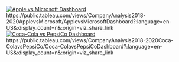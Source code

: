 <div class='tableauPlaceholder' id='viz1676823841983' style='position: relative'><noscript><a href='#'><img alt='Apple vs Microsoft Dashboard ' src='https:&#47;&#47;public.tableau.com&#47;static&#47;images&#47;Co&#47;CompanyAnalysis2018-2020ApplevsMicrosoft&#47;ApplevsMicrosoftDashboard&#47;1_rss.png' style='border: none' /></a></noscript><object class='tableauViz'  style='display:none;'><param name='host_url' value='https%3A%2F%2Fpublic.tableau.com%2F' /> <param name='embed_code_version' value='3' /> <param name='site_root' value='' /><param name='name' value='CompanyAnalysis2018-2020ApplevsMicrosoft&#47;ApplevsMicrosoftDashboard' /><param name='tabs' value='no' /><param name='toolbar' value='yes' /><param name='static_image' value='https:&#47;&#47;public.tableau.com&#47;static&#47;images&#47;Co&#47;CompanyAnalysis2018-2020ApplevsMicrosoft&#47;ApplevsMicrosoftDashboard&#47;1.png' /> <param name='animate_transition' value='yes' /><param name='display_static_image' value='yes' /><param name='display_spinner' value='yes' /><param name='display_overlay' value='yes' /><param name='display_count' value='yes' /><param name='language' value='en-US' /></object></div> 
https://public.tableau.com/views/CompanyAnalysis2018-2020ApplevsMicrosoft/ApplevsMicrosoftDashboard?:language=en-US&:display_count=n&:origin=viz_share_link


<div class='tableauPlaceholder' id='viz1676824070001' style='position: relative'><noscript><a href='#'><img alt='Coca-Cola vs PepsiCo Dashboard ' src='https:&#47;&#47;public.tableau.com&#47;static&#47;images&#47;Co&#47;CompanyAnalysis2018-2020Coca-ColavsPepsiCo&#47;Coca-ColavsPepsiCoDashboard&#47;1_rss.png' style='border: none' /></a></noscript><object class='tableauViz'  style='display:none;'><param name='host_url' value='https%3A%2F%2Fpublic.tableau.com%2F' /> <param name='embed_code_version' value='3' /> <param name='site_root' value='' /><param name='name' value='CompanyAnalysis2018-2020Coca-ColavsPepsiCo&#47;Coca-ColavsPepsiCoDashboard' /><param name='tabs' value='no' /><param name='toolbar' value='yes' /><param name='static_image' value='https:&#47;&#47;public.tableau.com&#47;static&#47;images&#47;Co&#47;CompanyAnalysis2018-2020Coca-ColavsPepsiCo&#47;Coca-ColavsPepsiCoDashboard&#47;1.png' /> <param name='animate_transition' value='yes' /><param name='display_static_image' value='yes' /><param name='display_spinner' value='yes' /><param name='display_overlay' value='yes' /><param name='display_count' value='yes' /><param name='language' value='en-US' /></object></div>
https://public.tableau.com/views/CompanyAnalysis2018-2020Coca-ColavsPepsiCo/Coca-ColavsPepsiCoDashboard?:language=en-US&:display_count=n&:origin=viz_share_link
